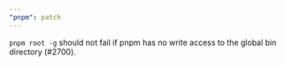 ```yaml
---
"pnpm": patch
---
```


`pnpm root -g` should not fail if pnpm has no write access to the global bin directory (#2700).
